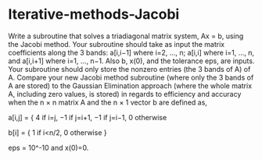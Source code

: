 # Iterative-methods-Jacobi


Write a subroutine that solves a triadiagonal matrix system, Ax = b, using the Jacobi method. 
Your subroutine should take as input the matrix coefficients along the 3 bands: 
a[i,i−1] where i=2, ..., n; a[i,i] where i=1, ..., n, and a[i,i+1] where i=1, ..., n−1. 
Also b, x(0), and the tolerance eps, are inputs.
Your subroutine should only store the nonzero entries (the 3 bands of A)
of A. Compare your new Jacobi method subroutine (where only the 3
bands of A are stored) to the Gaussian Elimination approach (where the
whole matrix A, including zero values, is stored) in regards to efficiency
and accuracy when the n × n matrix A and the n × 1 vector b are defined
as,

a[i,j] =			{ 4 if i=j,  −1 if j=i+1,  −1 if j=i−1,  0 otherwise

b[i] =			{ 1 if i<n/2,  0 otherwise }

eps = 10^-10 and x(0)=0.
